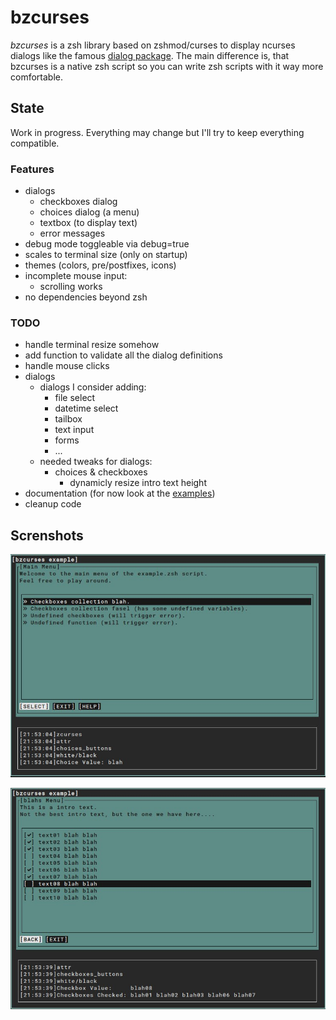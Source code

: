 # bzcurses

*bzcurses* is a zsh library based on zshmod/curses to display ncurses dialogs like the famous [dialog package](https://invisible-island.net/dialog/).
The main difference is, that bzcurses is a native zsh script so you can write zsh scripts with it way more comfortable.

## State

Work in progress. Everything may change but I'll try to keep everything compatible.

### Features

* dialogs
	* checkboxes dialog
	* choices dialog (a menu)
	* textbox (to display text)
	* error messages
* debug mode toggleable via debug=true
* scales to terminal size (only on startup)
* themes (colors, pre/postfixes, icons)
* incomplete mouse input:
	* scrolling works
* no dependencies beyond zsh

### TODO

* handle terminal resize somehow
* add function to validate all the dialog definitions
* handle mouse clicks
* dialogs
	* dialogs I consider adding:
		* file select
		* datetime select
		* tailbox
		* text input
		* forms
		* ...
	* needed tweaks for dialogs:
		* choices & checkboxes
			* dynamicly resize intro text height
* documentation (for now look at the [examples](examples/))
* cleanup code

## Screnshots
![screenshot1](screenshots/screenshot.example.zsh.main.choices.with.debugmode.jpg)

![screenshot2](screenshots/screenshot.example.zsh.checkboxes.with.debugmode.jpg)

